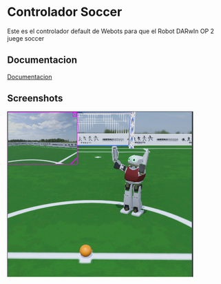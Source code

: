 
# Controlador Soccer

Este es el controlador default de Webots para que el Robot DARwIn OP 2 juege soccer


## Documentacion

[Documentacion](https://linktodocumentation)

  
## Screenshots

![JugadorWebots](https://raw.githubusercontent.com/99Angelrm/resources/main/PlayScreenshot.png)

  
